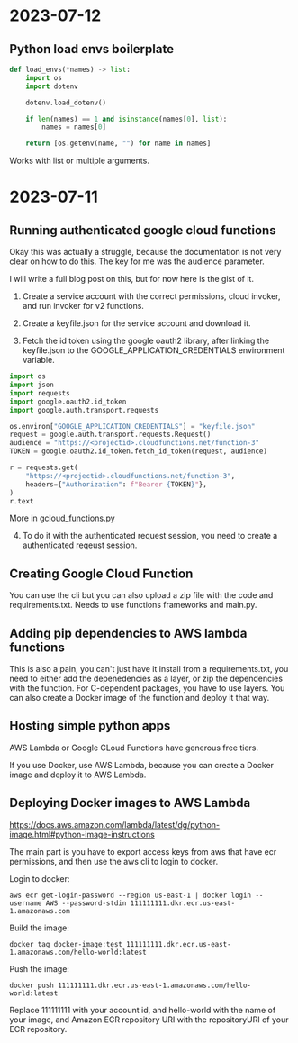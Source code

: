 # 2023-07-12

## Python load envs boilerplate

```python
def load_envs(*names) -> list:
    import os
    import dotenv

    dotenv.load_dotenv()

    if len(names) == 1 and isinstance(names[0], list):
        names = names[0]

    return [os.getenv(name, "") for name in names]
```

Works with list or multiple arguments.

# 2023-07-11

## Running authenticated google cloud functions

Okay this was actually a struggle, because the documentation is not very clear on how to do this. The key for me was the audience parameter.

I will write a full blog post on this, but for now here is the gist of it.

1. Create a service account with the correct permissions, cloud invoker, and run invoker for v2 functions.

2. Create a keyfile.json for the service account and download it.

3. Fetch the id token using the google oauth2 library, after linking the keyfile.json to the GOOGLE_APPLICATION_CREDENTIALS environment variable.

```python
import os
import json
import requests
import google.oauth2.id_token
import google.auth.transport.requests

os.environ["GOOGLE_APPLICATION_CREDENTIALS"] = "keyfile.json"
request = google.auth.transport.requests.Request()
audience = "https://<projectid>.cloudfunctions.net/function-3"
TOKEN = google.oauth2.id_token.fetch_id_token(request, audience)

r = requests.get(
    "https://<projectid>.cloudfunctions.net/function-3",
    headers={"Authorization": f"Bearer {TOKEN}"},
)
r.text
```

More in [gcloud_functions.py](scripts/gcloud_functions.py)

4. To do it with the authenticated request session, you need to create a authenticated reqeust session.

## Creating Google Cloud Function

You can use the cli but you can also upload a zip file with the code and requirements.txt. Needs to use functions frameworks and main.py.

## Adding pip dependencies to AWS lambda functions

This is also a pain, you can't just have it install from a requirements.txt, you need to either add the depenedencies as a layer, or zip the dependencies with the function. For C-dependent packages, you have to use layers. You can also create a Docker image of the function and deploy it that way.

## Hosting simple python apps

AWS Lambda or Google CLoud Functions have generous free tiers.

If you use Docker, use AWS Lambda, because you can create a Docker image and deploy it to AWS Lambda.

## Deploying Docker images to AWS Lambda

https://docs.aws.amazon.com/lambda/latest/dg/python-image.html#python-image-instructions

The main part is you have to export access keys from aws that have ecr permissions, and then use the aws cli to login to docker.

Login to docker:

`aws ecr get-login-password --region us-east-1 | docker login --username AWS --password-stdin 111111111.dkr.ecr.us-east-1.amazonaws.com`

Build the image:

`docker tag docker-image:test 111111111.dkr.ecr.us-east-1.amazonaws.com/hello-world:latest`

Push the image:

`docker push 111111111.dkr.ecr.us-east-1.amazonaws.com/hello-world:latest`

Replace 111111111 with your account id, and hello-world with the name of your image, and Amazon ECR repository URI with the repositoryURI of your ECR repository.

